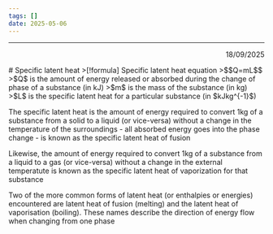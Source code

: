 ```yaml
---
tags: []
date: 2025-05-06
---
```

---  
<p align="right">18/09/2025</p align="right">  
# Specific latent heat  
 >[!formula] Specific latent heat equation  
 >$$Q=mL$$  
 >$Q$ is the amount of energy released or absorbed during the change of phase of a substance (in kJ)  
 >$m$ is the mass of the substance (in kg)  
 >$L$ is the specific latent heat for a particular substance (in $kJkg^{-1}$)  
  
The specific latent heat is the amount of energy required to convert 1kg of a substance from a solid to a liquid (or vice-versa) without a change in the temperature of the surroundings - all absorbed energy goes into the phase change - is known as the specific latent heat of fusion  
  
Likewise, the amount of energy required to convert 1kg of a substance from a liquid to a gas (or vice-versa) without a change in the external temperatute is known as the specific latent heat of vaporization for that substance  
  
Two of the more common forms of latent heat (or enthalpies or energies) encountered are latent heat of fusion (melting) and the latent heat of vaporisation (boiling). These names describe the direction of energy flow when changing from one phase  
  
